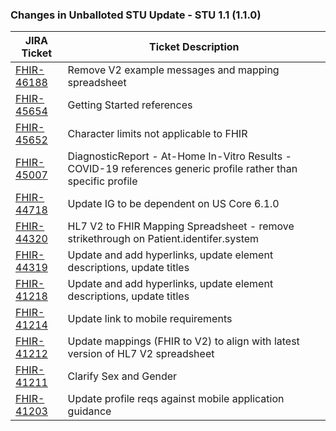 ### Changes in Unballoted STU Update - STU 1.1 (1.1.0)


|JIRA Ticket|Ticket Description|
|---------|----------|
| [FHIR-46188](https://jira.hl7.org/browse/FHIR-46188) | Remove V2 example messages and mapping spreadsheet |
| [FHIR-45654](https://jira.hl7.org/browse/FHIR-45654) | Getting Started references | 
| [FHIR-45652](https://jira.hl7.org/browse/FHIR-45652) | Character limits not applicable to FHIR | 
| [FHIR-45007](https://jira.hl7.org/browse/FHIR-45007) | DiagnosticReport - At-Home In-Vitro Results - COVID-19 references generic profile rather than specific profile | 
| [FHIR-44718](https://jira.hl7.org/browse/FHIR-44718) | Update IG to be dependent on US Core 6.1.0 | 
| [FHIR-44320](https://jira.hl7.org/browse/FHIR-44320) | HL7 V2 to FHIR Mapping Spreadsheet - remove strikethrough on Patient.identifer.system | 
| [FHIR-44319](https://jira.hl7.org/browse/FHIR-44319) | Update and add hyperlinks, update element descriptions, update titles | 
| [FHIR-41218](https://jira.hl7.org/browse/FHIR-41218) | Update and add hyperlinks, update element descriptions, update titles | 
| [FHIR-41214](https://jira.hl7.org/browse/FHIR-41214) | Update link to mobile requirements | 
| [FHIR-41212](https://jira.hl7.org/browse/FHIR-41212) | Update mappings (FHIR to V2) to align with latest version of HL7 V2 spreadsheet | 
| [FHIR-41211](https://jira.hl7.org/browse/FHIR-41211) | Clarify Sex and Gender | 
| [FHIR-41203](https://jira.hl7.org/browse/FHIR-41203) | Update profile reqs against mobile application guidance | 
